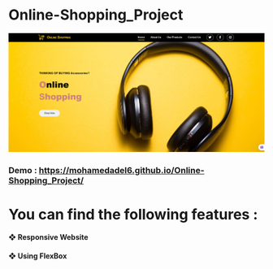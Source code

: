 # Online-Shopping_Project
![](/assets/images/Readme/5.png)
### Demo :   https://mohamedadel6.github.io/Online-Shopping_Project/
# You can find the following features : 
####  ❖ Responsive Website 
####  ❖ Using FlexBox
